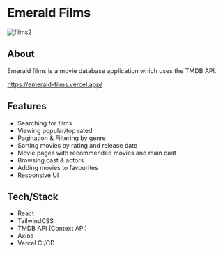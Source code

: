

# Emerald Films

![films2](https://user-images.githubusercontent.com/128709167/233678909-e8ef3097-7ed6-4865-a52c-289857038c52.png "EmeraldFilms")


## About
Emerald films is a movie database application which uses the TMDB API.

https://emerald-films.vercel.app/

## Features
* Searching for films
* Viewing popular/top rated
* Pagination & Filtering by genre
* Sorting movies by rating and release date
* Movie pages with recommended movies and main cast
* Browsing cast & actors
* Adding movies to favourites
* Responsive UI

## Tech/Stack
* React
* TailwindCSS
* TMDB API (Context API)
* Axios
* Vercel CI/CD
